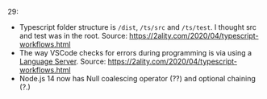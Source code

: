 29:
- Typescript folder structure is `/dist`, `/ts/src` and `/ts/test`. I thought src and test was in the root. Source: https://2ality.com/2020/04/typescript-workflows.html
- The way VSCode checks for errors during programming is via using a [Language Server](https://langserver.org/). Source: https://2ality.com/2020/04/typescript-workflows.html
- Node.js 14 now has Null coalescing operator (??) and optional chaining (?.)
